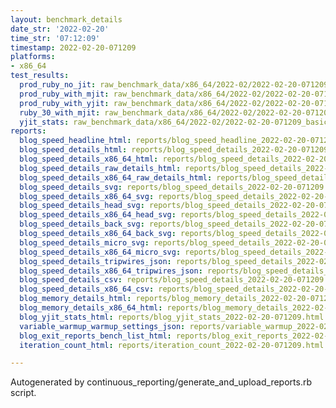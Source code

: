 ```yaml
---
layout: benchmark_details
date_str: '2022-02-20'
time_str: '07:12:09'
timestamp: 2022-02-20-071209
platforms:
- x86_64
test_results:
  prod_ruby_no_jit: raw_benchmark_data/x86_64/2022-02/2022-02-20-071209_basic_benchmark_prod_ruby_no_jit.json
  prod_ruby_with_mjit: raw_benchmark_data/x86_64/2022-02/2022-02-20-071209_basic_benchmark_prod_ruby_with_mjit.json
  prod_ruby_with_yjit: raw_benchmark_data/x86_64/2022-02/2022-02-20-071209_basic_benchmark_prod_ruby_with_yjit.json
  ruby_30_with_mjit: raw_benchmark_data/x86_64/2022-02/2022-02-20-071209_basic_benchmark_ruby_30_with_mjit.json
  yjit_stats: raw_benchmark_data/x86_64/2022-02/2022-02-20-071209_basic_benchmark_yjit_stats.json
reports:
  blog_speed_headline_html: reports/blog_speed_headline_2022-02-20-071209.html
  blog_speed_details_html: reports/blog_speed_details_2022-02-20-071209.html
  blog_speed_details_x86_64_html: reports/blog_speed_details_2022-02-20-071209.x86_64.html
  blog_speed_details_raw_details_html: reports/blog_speed_details_2022-02-20-071209.raw_details.html
  blog_speed_details_x86_64_raw_details_html: reports/blog_speed_details_2022-02-20-071209.x86_64.raw_details.html
  blog_speed_details_svg: reports/blog_speed_details_2022-02-20-071209.svg
  blog_speed_details_x86_64_svg: reports/blog_speed_details_2022-02-20-071209.x86_64.svg
  blog_speed_details_head_svg: reports/blog_speed_details_2022-02-20-071209.head.svg
  blog_speed_details_x86_64_head_svg: reports/blog_speed_details_2022-02-20-071209.x86_64.head.svg
  blog_speed_details_back_svg: reports/blog_speed_details_2022-02-20-071209.back.svg
  blog_speed_details_x86_64_back_svg: reports/blog_speed_details_2022-02-20-071209.x86_64.back.svg
  blog_speed_details_micro_svg: reports/blog_speed_details_2022-02-20-071209.micro.svg
  blog_speed_details_x86_64_micro_svg: reports/blog_speed_details_2022-02-20-071209.x86_64.micro.svg
  blog_speed_details_tripwires_json: reports/blog_speed_details_2022-02-20-071209.tripwires.json
  blog_speed_details_x86_64_tripwires_json: reports/blog_speed_details_2022-02-20-071209.x86_64.tripwires.json
  blog_speed_details_csv: reports/blog_speed_details_2022-02-20-071209.csv
  blog_speed_details_x86_64_csv: reports/blog_speed_details_2022-02-20-071209.x86_64.csv
  blog_memory_details_html: reports/blog_memory_details_2022-02-20-071209.html
  blog_memory_details_x86_64_html: reports/blog_memory_details_2022-02-20-071209.x86_64.html
  blog_yjit_stats_html: reports/blog_yjit_stats_2022-02-20-071209.html
  variable_warmup_warmup_settings_json: reports/variable_warmup_2022-02-20-071209.warmup_settings.json
  blog_exit_reports_bench_list_html: reports/blog_exit_reports_2022-02-20-071209.bench_list.html
  iteration_count_html: reports/iteration_count_2022-02-20-071209.html

---
```

Autogenerated by continuous_reporting/generate_and_upload_reports.rb script.

